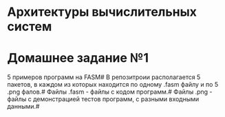 # Архитектуры вычислительных систем
# Домашнее задание №1
5 примеров программ на FASM#
В репозитроии располагается 5 пакетов, в каждом из которых находится по одному .fasm файлу и по 5 .png фалов.#
Файлы .fasm - файлы с кодом программ.#
Файлы .png - файлы с демонстрацией тестов программ, с разными входными данными.#
